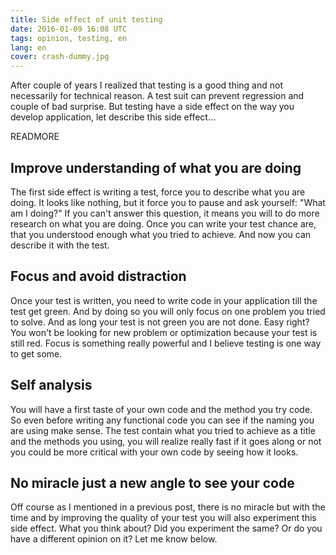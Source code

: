 ```yaml
---
title: Side effect of unit testing
date: 2016-01-09 16:08 UTC
tags: opinion, testing, en
lang: en
cover: crash-dummy.jpg
---
```


After couple of years I realized that testing is a good thing and not necessarily for technical reason. 
A test suit can prevent regression and couple of bad surprise. 
But testing have a side effect on the way you develop application, let describe this side effect...

READMORE

## Improve understanding of what you are doing

The first side effect is writing a test, force you to describe what you are doing.
It looks like nothing, but it force you to pause and ask yourself: "What am I doing?" If you can't answer this question, it means you will to do more research on what you are doing.
Once you can write your test chance are, that you understood enough what you tried to achieve. 
And now you can describe it with the test.

## Focus and avoid distraction

Once your test is written, you need to write code in your application till the test get green.
And by doing so you will only focus on one problem you tried to solve.
And as long your test is not green you are not done.
Easy right? You won't be looking for new problem or optimization because your test is still red.
Focus is something really powerful and I believe testing is one way to get some.

## Self analysis

You will have a first taste of your own code and the method you try code.
So even before writing any functional code you can see if the naming you are using make sense.
The test contain what you tried to achieve as a title and the methods you using, you will realize really fast if it goes along or not you could be more critical with your own code by seeing how it looks. 

## No miracle just a new angle to see your code

Off course as I mentioned in a previous post, there is no miracle but with the time and by improving the quality of your test you will also experiment this side effect.
What you think about? Did you experiment the same? Or do you have a different opinion on it? Let me know below.



